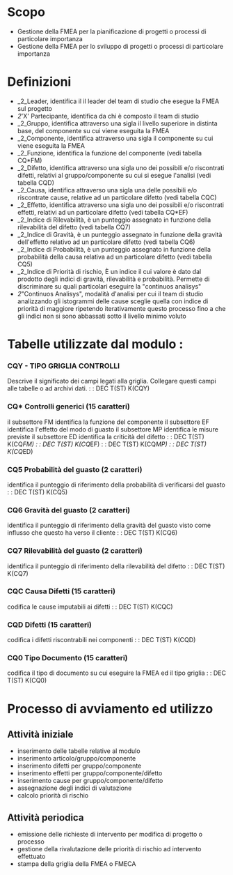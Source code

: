 # Scopo
 * Gestione della FMEA per la pianificazione di progetti o processi di particolare importanza
 * Gestione della FMEA per lo sviluppo di progetti  o processi di particolare importanza

# Definizioni
 * _2_Leader, identifica il il leader del team di studio che esegue la FMEA sul progetto
 * _2_'X' Partecipante, identifica da chi è composto il team di studio
 * _2_Gruppo, identifica attraverso una sigla il livello superiore in distinta base, del componente su cui viene eseguita la FMEA
 * _2_Componente, identifica attraverso una sigla il componente su cui viene eseguita la FMEA
 * _2_Funzione, identifica la funzione del componente (vedi tabella CQ*FM)
 * _2_Difetto, identifica attraverso una sigla uno dei possibili e/o riscontrati difetti, relativi al gruppo/componente su cui si esegue l'analisi (vedi tabella CQD)
 * _2_Causa, identifica attraverso una sigla una delle possibili e/o riscontrate cause, relative ad un particolare difetto (vedi tabella CQC)
 * _2_Effetto, identifica attraverso una sigla uno dei possibili e/o riscontrati effetti, relativi ad un particolare difetto (vedi tabella CQ*EF)
 * _2_Indice di Rilevabilità, è un punteggio assegnato in funzione della  rilevabilità del difetto (vedi tabella CQ7)
 * _2_Indice di Gravità, è un punteggio assegnato in funzione della  gravità dell'effetto relativo ad un particolare difetto (vedi tabella CQ6)
 * _2_Indice di Probabilità, è un punteggio assegnato in funzione della  probabilità della causa relativa ad un particolare difetto (vedi tabella CQ5)
 * _2_Indice di Priorità di rischio, È un indice il cui valore è dato dal prodotto degli indici di gravità, rilevabilità e probabilità. Permette di discriminare su quali particolari eseguire la "continuos analisys"
 * _2_"Continuos Analisys", modalità d'analisi per cui il team di studio analizzando gli istogrammi delle cause sceglie quella con indice di priorità di maggiore ripetendo iterativamente questo processo fino a che gli indici non si sono abbassati sotto il livello minimo voluto

# Tabelle utilizzate dal modulo : 
### CQY - TIPO GRIGLIA  CONTROLLI
Descrive il significato dei campi legati alla griglia. Collegare questi campi alle tabelle o ad archivi dati.
 :  : DEC T(ST) K(CQY)

### CQ* Controlli generici (15 caratteri)
il subsettore FM identifica la funzione del componente
il subsettore EF identifica l'effetto  del modo di guasto
il subsettore MP identifica le misure previste
il subsettore ED identifica la criticità del difetto
 :  : DEC T(ST) K(CQ*FM)
 :  : DEC T(ST) K(CQ*EF)
 :  : DEC T(ST) K(CQ*MP)
 :  : DEC T(ST) K(CQ*ED)

### CQ5 Probabilità del guasto (2 caratteri)
identifica il punteggio di riferimento della probabilità di verificarsi del guasto
 :  : DEC T(ST) K(CQ5)

### CQ6 Gravità del guasto (2 caratteri)
identifica il punteggio di riferimento della gravità del guasto visto come influsso che questo ha verso il cliente
 :  : DEC T(ST) K(CQ6)

### CQ7 Rilevabilità del guasto (2 caratteri)
identifica il punteggio di riferimento della rilevabilità del difetto
 :  : DEC T(ST) K(CQ7)

### CQC Causa Difetti (15 caratteri)
codifica le cause imputabili ai difetti
 :  : DEC T(ST) K(CQC)

### CQD  Difetti (15 caratteri)
codifica i difetti riscontrabili nei componenti
 :  : DEC T(ST) K(CQD)

### CQ0  Tipo Documento (15 caratteri)
codifica il tipo di documento su cui eseguire la FMEA ed il tipo griglia
 :  : DEC T(ST) K(CQ0)


# Processo di avviamento ed utilizzo
## Attività iniziale
 * inserimento delle tabelle relative al modulo
 * inserimento articolo/gruppo/componente
 * inserimento difetti per gruppo/componente
 * inserimento effetti per gruppo/componente/difetto
 * inserimento cause per gruppo/componente/difetto
 * assegnazione degli indici di valutazione
 * calcolo priorità di rischio

## Attività periodica
 * emissione delle richieste di intervento per modifica di progetto o processo
 * gestione della rivalutazione delle priorità di rischio ad intervento effettuato
 * stampa della griglia della FMEA o FMECA
